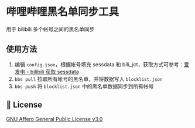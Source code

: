 # 哔哩哔哩黑名单同步工具

用于 bilibili 多个帐号之间的黑名单同步

## 使用方法

1. 编辑 `config.json`，根据帐号填充 sessdata 和 bili_jct，获取方式可参考：[爱发电 - bilibili 获取 sessdata](https://afdian.net/album/b80ef61c626411ea93f352540025c377/b341d694d72c11ea96c952540025c377)
2. `bbs pull` 拉取所有帐号的黑名单，并将数据写入 `blocklist.json`
3. `bbs push` 将 `blocklist.json` 中的黑名单数据同步到所有帐号

## 📄 License

[GNU Affero General Public License v3.0](https://choosealicense.com/licenses/agpl-3.0)
